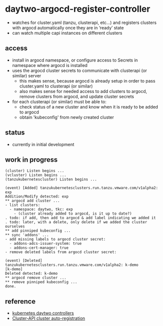# daytwo-argocd-register-controller

- watches for cluster.yaml (tanzu, clusterapi, etc…) and registers clusters with argocd automatically once they are in ‘ready’ state
- can watch multiple capi instances on different clusters

## access ##
- install in argocd namespace, or configure access to Secrets in namespace where argocd is installed
- uses the argocd cluster secrets to communicate with clusterapi (or similar) server
  - this makes sense, because argocd is already setup in order to pass cluster.yaml to clusterapi (or similar)
  - also makes sense for needed access to add clusters to argocd, remove clusters from argocd, and update cluster secrets
- for each clusterapi (or similar) must be able to:
  - check status of a new cluster and know when it is ready to be added to argocd
  - obtain 'kubeconfig' from newly created cluster

## status ##
- currently in initial development

## work in progress ##
```
(cluster) Listen begins ...
(vcluster) Listen begins ...
(tanzukubernetescluster) Listen begins ...

(event) [Added] tanzukubernetesclusters.run.tanzu.vmware.com/v1alpha2: exp
Addition/Modify detected: exp
** argocd add cluster ...
- list clusters:
  - namespace: daytwo, tkc: exp
    - (cluster already added to argocd, is it up to date?)
. todo: if add, then add to argocd & add label indicating we added it
. todo: later, with a delete, only delete if we added the cluster ourselves
** add pinniped kubeconfig ...
** sync 'addons' ...
- add missing labels to argocd cluster secret:
  - addons-adcs-issuer-system: true
  - addons-cert-manager: true
- remove deleted labels from argocd cluster secret:

(event) [Deleted] tanzukubernetesclusters.run.tanzu.vmware.com/v1alpha2: k-demo
[k-demo]
Deleted detected: k-demo
** argocd remove cluster ...
** remove pinniped kubeconfig ...
done.
```

## reference ##
- [kubernetes daytwo controllers](https://www.travisloyd.xyz/2023/07/08/kubernetes-daytwo-controllers/)
- [Cluster-API cluster auto-registration](https://github.com/argoproj/argo-cd/issues/9033)
